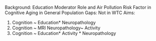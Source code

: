 Background: Education Moderator Role and Air Pollution Risk Factor in Cognitive Aging in General Population
Gaps: Not in WTC
Aims: 
1. Cognition ~ Education* Neuropathology
2. Cognition ~ MRI Neuropathology~ Activity
3. Cognition ~ Education* Activity * Neuropathology
